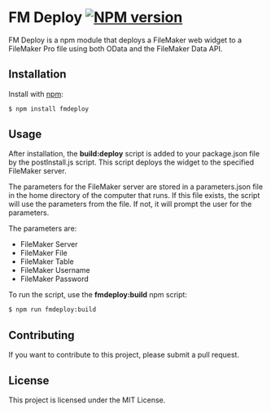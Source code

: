 # FM Deploy [![NPM version](https://img.shields.io/npm/v/fmdeploy.svg?style=flat)](https://www.npmjs.com/package/fmdeploy)

FM Deploy is a npm module that deploys a FileMaker web widget to a FileMaker Pro file using both OData and the FileMaker Data API.

## Installation

Install with [npm](https://www.npmjs.com/):

```sh
$ npm install fmdeploy
```

## Usage
After installation, the **build:deploy** script is added to your package.json file by the postInstall.js script. This script deploys the widget to the specified FileMaker server.

The parameters for the FileMaker server are stored in a parameters.json file in the home directory of the computer that runs. If this file exists, the script will use the parameters from the file. If not, it will prompt the user for the parameters.

The parameters are:

* FileMaker Server
* FileMaker File
* FileMaker Table
* FileMaker Username
* FileMaker Password

To run the script, use the **fmdeploy:build** npm script:

```sh
$ npm run fmdeploy:build
```




## Contributing
If you want to contribute to this project, please submit a pull request.

## License
This project is licensed under the MIT License.